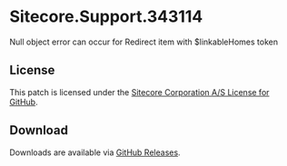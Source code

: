 # Sitecore.Support.343114
Null object error can occur for Redirect item with $linkableHomes token

## License  
This patch is licensed under the [Sitecore Corporation A/S License for GitHub](https://github.com/sitecoresupport/Sitecore.Support.343114/blob/master/LICENSE).  

## Download  
Downloads are available via [GitHub Releases](https://github.com/sitecoresupport/Sitecore.Support.343114/releases).  
